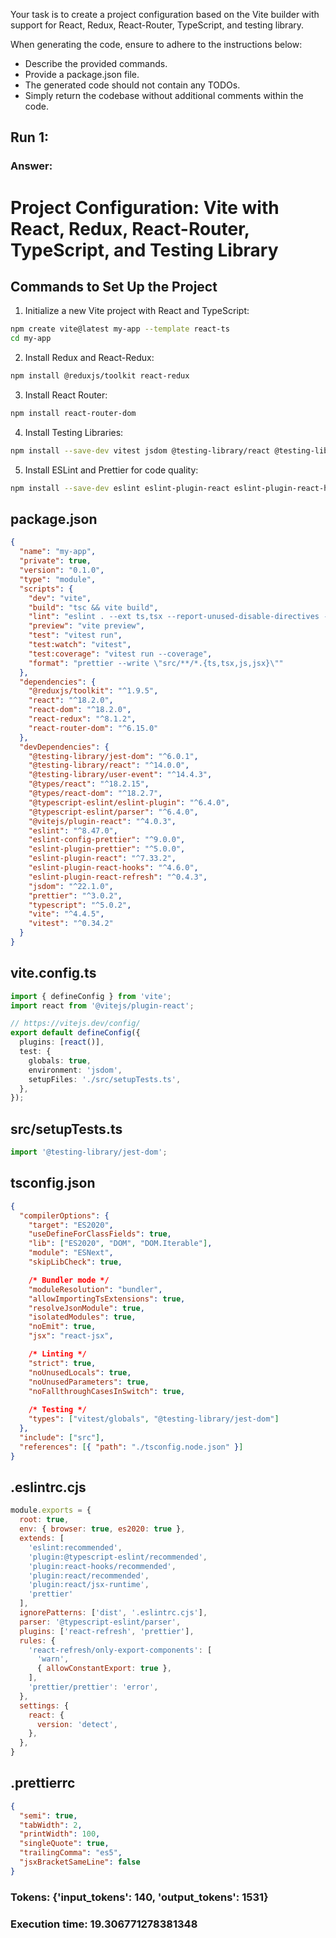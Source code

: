 Your task is to create a project configuration based on the Vite builder with support for React, Redux, React-Router, TypeScript, and testing library.

When generating the code, ensure to adhere to the instructions below:
- Describe the provided commands.
- Provide a package.json file.
- The generated code should not contain any TODOs.
- Simply return the codebase without additional comments within the code.

## Run 1:
### Answer:
# Project Configuration: Vite with React, Redux, React-Router, TypeScript, and Testing Library

## Commands to Set Up the Project

1. Initialize a new Vite project with React and TypeScript:
```bash
npm create vite@latest my-app --template react-ts
cd my-app
```

2. Install Redux and React-Redux:
```bash
npm install @reduxjs/toolkit react-redux
```

3. Install React Router:
```bash
npm install react-router-dom
```

4. Install Testing Libraries:
```bash
npm install --save-dev vitest jsdom @testing-library/react @testing-library/jest-dom @testing-library/user-event
```

5. Install ESLint and Prettier for code quality:
```bash
npm install --save-dev eslint eslint-plugin-react eslint-plugin-react-hooks @typescript-eslint/eslint-plugin @typescript-eslint/parser prettier eslint-plugin-prettier eslint-config-prettier
```

## package.json

```json
{
  "name": "my-app",
  "private": true,
  "version": "0.1.0",
  "type": "module",
  "scripts": {
    "dev": "vite",
    "build": "tsc && vite build",
    "lint": "eslint . --ext ts,tsx --report-unused-disable-directives --max-warnings 0",
    "preview": "vite preview",
    "test": "vitest run",
    "test:watch": "vitest",
    "test:coverage": "vitest run --coverage",
    "format": "prettier --write \"src/**/*.{ts,tsx,js,jsx}\""
  },
  "dependencies": {
    "@reduxjs/toolkit": "^1.9.5",
    "react": "^18.2.0",
    "react-dom": "^18.2.0",
    "react-redux": "^8.1.2",
    "react-router-dom": "^6.15.0"
  },
  "devDependencies": {
    "@testing-library/jest-dom": "^6.0.1",
    "@testing-library/react": "^14.0.0",
    "@testing-library/user-event": "^14.4.3",
    "@types/react": "^18.2.15",
    "@types/react-dom": "^18.2.7",
    "@typescript-eslint/eslint-plugin": "^6.4.0",
    "@typescript-eslint/parser": "^6.4.0",
    "@vitejs/plugin-react": "^4.0.3",
    "eslint": "^8.47.0",
    "eslint-config-prettier": "^9.0.0",
    "eslint-plugin-prettier": "^5.0.0",
    "eslint-plugin-react": "^7.33.2",
    "eslint-plugin-react-hooks": "^4.6.0",
    "eslint-plugin-react-refresh": "^0.4.3",
    "jsdom": "^22.1.0",
    "prettier": "^3.0.2",
    "typescript": "^5.0.2",
    "vite": "^4.4.5",
    "vitest": "^0.34.2"
  }
}
```

## vite.config.ts

```typescript
import { defineConfig } from 'vite';
import react from '@vitejs/plugin-react';

// https://vitejs.dev/config/
export default defineConfig({
  plugins: [react()],
  test: {
    globals: true,
    environment: 'jsdom',
    setupFiles: './src/setupTests.ts',
  },
});
```

## src/setupTests.ts

```typescript
import '@testing-library/jest-dom';
```

## tsconfig.json

```json
{
  "compilerOptions": {
    "target": "ES2020",
    "useDefineForClassFields": true,
    "lib": ["ES2020", "DOM", "DOM.Iterable"],
    "module": "ESNext",
    "skipLibCheck": true,

    /* Bundler mode */
    "moduleResolution": "bundler",
    "allowImportingTsExtensions": true,
    "resolveJsonModule": true,
    "isolatedModules": true,
    "noEmit": true,
    "jsx": "react-jsx",

    /* Linting */
    "strict": true,
    "noUnusedLocals": true,
    "noUnusedParameters": true,
    "noFallthroughCasesInSwitch": true,
    
    /* Testing */
    "types": ["vitest/globals", "@testing-library/jest-dom"]
  },
  "include": ["src"],
  "references": [{ "path": "./tsconfig.node.json" }]
}
```

## .eslintrc.cjs

```javascript
module.exports = {
  root: true,
  env: { browser: true, es2020: true },
  extends: [
    'eslint:recommended',
    'plugin:@typescript-eslint/recommended',
    'plugin:react-hooks/recommended',
    'plugin:react/recommended',
    'plugin:react/jsx-runtime',
    'prettier'
  ],
  ignorePatterns: ['dist', '.eslintrc.cjs'],
  parser: '@typescript-eslint/parser',
  plugins: ['react-refresh', 'prettier'],
  rules: {
    'react-refresh/only-export-components': [
      'warn',
      { allowConstantExport: true },
    ],
    'prettier/prettier': 'error',
  },
  settings: {
    react: {
      version: 'detect',
    },
  },
}
```

## .prettierrc

```json
{
  "semi": true,
  "tabWidth": 2,
  "printWidth": 100,
  "singleQuote": true,
  "trailingComma": "es5",
  "jsxBracketSameLine": false
}
```

### Tokens: {'input_tokens': 140, 'output_tokens': 1531}
### Execution time: 19.306771278381348
